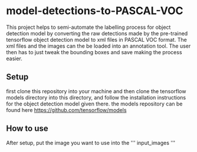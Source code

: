 # model-detections-to-PASCAL-VOC

This project helps to semi-automate the labelling process for object detection model by converting the raw detections made by the pre-trained tensorflow object detection model to xml files in PASCAL VOC format. The xml files and the images can the be loaded into an annotation tool. The user then has to just tweak the bounding boxes and save making the process easier.

## Setup

first clone this repository into your machine and then clone the tensorflow models directory into this directory, and follow the installation instructions for the object detection model given there.
the models repository can be found here https://github.com/tensorflow/models

## How to use 

After setup, put the image you want to use into the 
'''
input_images
'''
